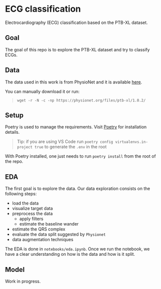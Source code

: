 # ECG classification

Electrocardiography (ECG) classification based on the PTB-XL dataset.

## Goal

The goal of this repo is to explore the PTB-XL dataset and try to classify ECGs.

## Data

The data used in this work is from PhysioNet and it is available [here](https://physionet.org/content/ptb-xl/1.0.2/).

You can manually download it or run:

>`wget -r -N -c -np https://physionet.org/files/ptb-xl/1.0.2/
`

## Setup

Poetry is used to manage the requirements. Visit [Poetry](https://python-poetry.org/docs/#installing-with-the-official-installer) for installation details.

>Tip: if you are using VS Code run `poetry config virtualenvs.in-project true` to generate the `.env` in the root

With Poetry installed, one just needs to run `poetry install` from the root of the repo.

## EDA

The first goal is to explore the data. Our data exploration consists on the following steps:

- load the data
- visualize target data
- preprocess the data
  - apply filters
  - estimate the baseline wander
- estimate the QRS complex
- evaluate the data split suggested by `Physionet`
- data augmentation techniques

The EDA is done in `notebooks/eda.ipynb`.
Once we run the notebook, we have a clear understanding on how is the data and how is it split.

## Model

Work in progress.
